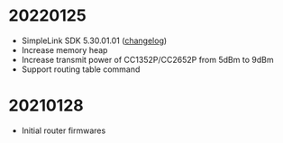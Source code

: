 # 20220125
- SimpleLink SDK 5.30.01.01 ([changelog](https://software-dl.ti.com/simplelink/esd/simplelink_cc13xx_cc26xx_sdk/5.30.01.01/exports/changelog.html))
- Increase memory heap
- Increase transmit power of CC1352P/CC2652P from 5dBm to 9dBm
- Support routing table command

# 20210128
- Initial router firmwares